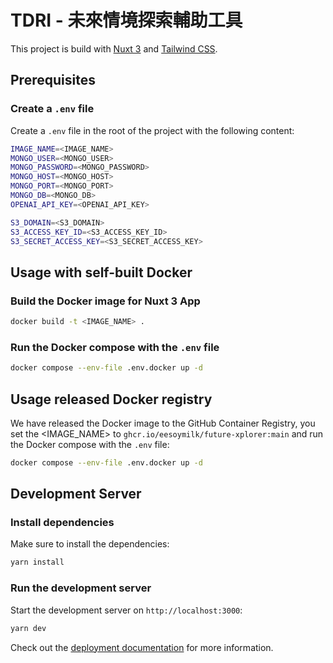 # TDRI - 未來情境探索輔助工具

This project is build with [Nuxt 3](https://v3.nuxtjs.org) and [Tailwind CSS](https://tailwindcss.com).

## Prerequisites

### Create a `.env` file

Create a `.env` file in the root of the project with the following content:

```zsh
IMAGE_NAME=<IMAGE_NAME>
MONGO_USER=<MONGO_USER>
MONGO_PASSWORD=<MONGO_PASSWORD>
MONGO_HOST=<MONGO_HOST>
MONGO_PORT=<MONGO_PORT>
MONGO_DB=<MONGO_DB>
OPENAI_API_KEY=<OPENAI_API_KEY>

S3_DOMAIN=<S3_DOMAIN>
S3_ACCESS_KEY_ID=<S3_ACCESS_KEY_ID>
S3_SECRET_ACCESS_KEY=<S3_SECRET_ACCESS_KEY>
```

## Usage with self-built Docker

### Build the Docker image for Nuxt 3 App

```zsh
docker build -t <IMAGE_NAME> .
```

### Run the Docker compose with the `.env` file

```zsh
docker compose --env-file .env.docker up -d
```

## Usage released Docker registry

We have released the Docker image to the GitHub Container Registry, you set the <IMAGE_NAME> to `ghcr.io/eesoymilk/future-xplorer:main` and run the Docker compose with the `.env` file:

```zsh
docker compose --env-file .env.docker up -d
```


## Development Server

### Install dependencies

Make sure to install the dependencies:

```zsh
yarn install
```

### Run the development server

Start the development server on `http://localhost:3000`:

```zsh
yarn dev
```

Check out the [deployment documentation](https://nuxt.com/docs/getting-started/deployment) for more information.
